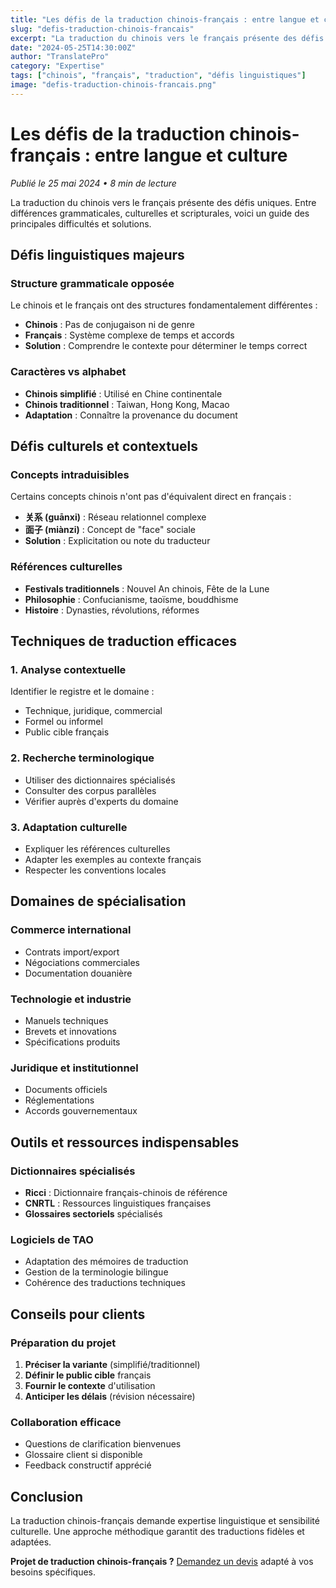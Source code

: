 ```yaml
---
title: "Les défis de la traduction chinois-français : entre langue et culture"
slug: "defis-traduction-chinois-francais"
excerpt: "La traduction du chinois vers le français présente des défis uniques. Guide des principales difficultés et solutions."
date: "2024-05-25T14:30:00Z"
author: "TranslatePro"
category: "Expertise"
tags: ["chinois", "français", "traduction", "défis linguistiques"]
image: "defis-traduction-chinois-francais.png"
---
```


# Les défis de la traduction chinois-français : entre langue et culture

*Publié le 25 mai 2024 • 8 min de lecture*

La traduction du chinois vers le français présente des défis uniques. Entre différences grammaticales, culturelles et scripturales, voici un guide des principales difficultés et solutions.

## Défis linguistiques majeurs

### Structure grammaticale opposée
Le chinois et le français ont des structures fondamentalement différentes :

- **Chinois** : Pas de conjugaison ni de genre
- **Français** : Système complexe de temps et accords
- **Solution** : Comprendre le contexte pour déterminer le temps correct

### Caractères vs alphabet
- **Chinois simplifié** : Utilisé en Chine continentale
- **Chinois traditionnel** : Taiwan, Hong Kong, Macao
- **Adaptation** : Connaître la provenance du document

## Défis culturels et contextuels

### Concepts intraduisibles
Certains concepts chinois n'ont pas d'équivalent direct en français :

- **关系 (guānxi)** : Réseau relationnel complexe
- **面子 (miànzi)** : Concept de "face" sociale
- **Solution** : Explicitation ou note du traducteur

### Références culturelles
- **Festivals traditionnels** : Nouvel An chinois, Fête de la Lune
- **Philosophie** : Confucianisme, taoïsme, bouddhisme
- **Histoire** : Dynasties, révolutions, réformes

## Techniques de traduction efficaces

### 1. Analyse contextuelle
Identifier le registre et le domaine :
- Technique, juridique, commercial
- Formel ou informel
- Public cible français

### 2. Recherche terminologique
- Utiliser des dictionnaires spécialisés
- Consulter des corpus parallèles
- Vérifier auprès d'experts du domaine

### 3. Adaptation culturelle
- Expliquer les références culturelles
- Adapter les exemples au contexte français
- Respecter les conventions locales

## Domaines de spécialisation

### Commerce international
- Contrats import/export
- Négociations commerciales
- Documentation douanière

### Technologie et industrie
- Manuels techniques
- Brevets et innovations
- Spécifications produits

### Juridique et institutionnel
- Documents officiels
- Réglementations
- Accords gouvernementaux

## Outils et ressources indispensables

### Dictionnaires spécialisés
- **Ricci** : Dictionnaire français-chinois de référence
- **CNRTL** : Ressources linguistiques françaises
- **Glossaires sectoriels** spécialisés

### Logiciels de TAO
- Adaptation des mémoires de traduction
- Gestion de la terminologie bilingue
- Cohérence des traductions techniques

## Conseils pour clients

### Préparation du projet
1. **Préciser la variante** (simplifié/traditionnel)
2. **Définir le public cible** français
3. **Fournir le contexte** d'utilisation
4. **Anticiper les délais** (révision nécessaire)

### Collaboration efficace
- Questions de clarification bienvenues
- Glossaire client si disponible
- Feedback constructif apprécié

## Conclusion

La traduction chinois-français demande expertise linguistique et sensibilité culturelle. Une approche méthodique garantit des traductions fidèles et adaptées.

**Projet de traduction chinois-français ?** [Demandez un devis](/contact) adapté à vos besoins spécifiques.